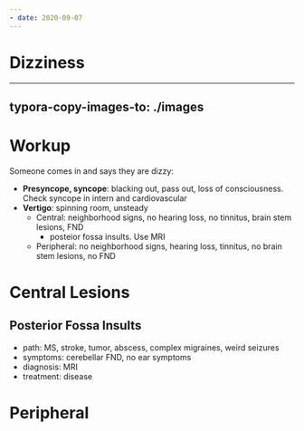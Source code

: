 ```yaml
---
- date: 2020-09-07
---
```


# Dizziness
---

## typora-copy-images-to: ./images

# Workup

Someone comes in and says they are dizzy:

- **Presyncope, syncope**: blacking out, pass out, loss of consciousness. Check syncope in intern and cardiovascular
- **Vertigo**: spinning room, unsteady
	- Central: neighborhood signs, no hearing loss, no tinnitus, brain stem lesions, FND
		- posteior fossa insults. Use MRI
	- Peripheral: no neighborhood signs, hearing loss, tinnitus, no brain stem lesions, no FND

# Central Lesions

## Posterior Fossa Insults

- path: MS, stroke, tumor, abscess, complex migraines, weird seizures
- symptoms: cerebellar FND, no ear symptoms
- diagnosis: MRI
- treatment: disease

# Peripheral
